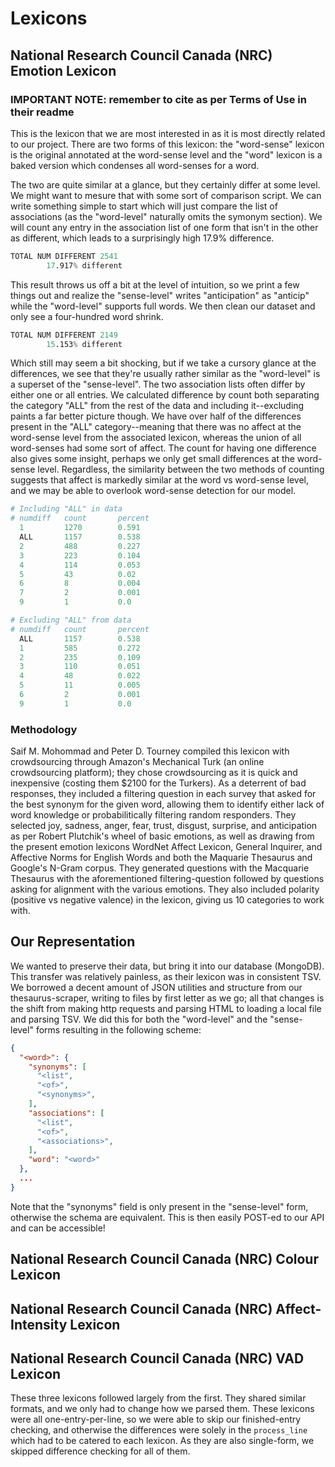 # Lexicons

<!-- 

Questions:
- what exatly is word-sense? is it [this](https://en.wikipedia.org/wiki/Word-sense_disambiguation)
  - Answer: from wikipedia "Words are in two sets: a large set with multiple meanings (word senses) and a small set with only one meaning (word sense)"

-->

## National Research Council Canada (NRC) Emotion Lexicon

### IMPORTANT NOTE: remember to cite as per Terms of Use in their readme

This is the lexicon that we are most interested in as it is most directly related to our project. There are two forms of this lexicon: the "word-sense" lexicon is the original annotated at the word-sense level and the "word" lexicon is a baked version which condenses all word-senses for a word.

The two are quite similar at a glance, but they certainly differ at some level. We might want to mesure that with some sort of comparison script. We can write something simple to start which will just compare the list of associations (as the "word-level" naturally omits the symonym section). We will count any entry in the association list of one form that isn't in the other as different, which leads to a surprisingly high 17.9% difference. 

```s
TOTAL NUM DIFFERENT 2541
        17.917% different
```

This result throws us off a bit at the level of intuition, so we print a few things out and realize the "sense-level" writes "anticipation" as "anticip" while the "word-level" supports full words. We then clean our dataset and only see a four-hundred word shrink.

```s
TOTAL NUM DIFFERENT 2149
        15.153% different
```

Which still may seem a bit shocking, but if we take a cursory glance at the differences, we see that they're usually rather similar as the "word-level" is a superset of the "sense-level". The two association lists often differ by either one or all entries. We calculated difference by count both separating the category "ALL" from the rest of the data and including it--excluding paints a far better picture though. We have over half of the differences present in the "ALL" category--meaning that there was no affect at the word-sense level from the associated lexicon, whereas the union of all word-senses had some sort of affect. The count for having one difference also gives some insight, perhaps we only get small differences at the word-sense level. Regardless, the similarity between the two methods of counting suggests that affect is markedly similar at the word vs word-sense level, and we may be able to overlook word-sense detection for our model.

```py
# Including "ALL" in data 
# numdiff   count       percent
  1         1270        0.591
  ALL       1157        0.538
  2         488         0.227
  3         223         0.104
  4         114         0.053
  5         43          0.02
  6         8           0.004
  7         2           0.001
  9         1           0.0
```

```py
# Excluding "ALL" from data
# numdiff   count       percent
  ALL       1157        0.538
  1         585         0.272
  2         235         0.109
  3         110         0.051
  4         48          0.022
  5         11          0.005
  6         2           0.001
  9         1           0.0
```

<!-- ASK STEFAN ABOUT DOING STATS WITH THIS -->

### Methodology

Saif M. Mohommad and Peter D. Tourney compiled this lexicon with crowdsourcing through Amazon's Mechanical Turk (an online crowdsourcing platform); they chose crowdsourcing as it is quick and inexpensive (costing them $2100 for the Turkers). As a deterrent of bad responses, they included a filtering question in each survey that asked for the best synonym for the given word, allowing them to identify either lack of word knowledge or probabilitically filtering random responders. They selected joy, sadness, anger, fear, trust, disgust, surprise, and anticipation as per Robert Plutchik's wheel of basic emotions, as well as drawing from the present emotion lexicons WordNet Affect Lexicon, General Inquirer, and Affective Norms for English Words and both the Maquarie Thesaurus and Google's N-Gram corpus. They generated questions with the Macquarie Thesaurus with the aforementioned filtering-question followed by questions asking for alignment with the various emotions. They also included polarity (positive vs negative valence) in the lexicon, giving us 10 categories to work with.

<!-- Maybe delve into Plutchik? -->

## Our Representation

We wanted to preserve their data, but bring it into our database (MongoDB). This transfer was relatively painless, as their lexicon was in consistent TSV. We borrowed a decent amount of JSON utilities and structure from our thesaurus-scraper, writing to files by first letter as we go; all that changes is the shift from making http requests and parsing HTML to loading a local file and parsing TSV. We did this for both the "word-level" and the "sense-level" forms resulting in the following scheme:

```json
{
  "<word>": {
    "synonyms": [
      "<list",
      "<of>",
      "<synonyms>",
    ],
    "associations": [
      "<list",
      "<of>",
      "<associations>",
    ],
    "word": "<word>"
  },
  ...
}
```

Note that the "synonyms" field is only present in the "sense-level" form, otherwise the schema are equivalent. This is then easily POST-ed to our API and can be accessible!

## National Research Council Canada (NRC) Colour Lexicon
## National Research Council Canada (NRC) Affect-Intensity Lexicon
## National Research Council Canada (NRC) VAD Lexicon

These three lexicons followed largely from the first. They shared similar formats, and we only had to change how we parsed them. These lexicons were all one-entry-per-line, so we were able to skip our finished-entry checking, and otherwise the differences were solely in the `process_line` which had to be catered to each lexicon. As they are also single-form, we skipped difference checking for all of them.
